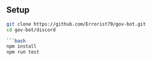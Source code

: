 ## Setup
```bash
git clone https://github.com/Errorist79/gov-bot.git
cd gov-bot/discord

```bash
npm install
npm run test
```
